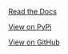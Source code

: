 
[Read the Docs](https://talbotknighton.github.io/trendify/)

[View on PyPi](https://pypi.org/project/trendify/)

[View on GitHub](https://github.com/TalbotKnighton/trendify)